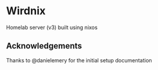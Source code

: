 # Wirdnix

Homelab server (v3) built using nixos

## Acknowledgements
Thanks to @danielemery for the initial setup documentation

